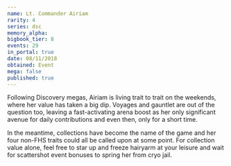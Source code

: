 ```yaml
---
name: Lt. Commander Airiam
rarity: 4
series: dsc
memory_alpha:
bigbook_tier: 8
events: 29
in_portal: true
date: 08/11/2018
obtained: Event
mega: false
published: true
---
```


Following Discovery megas, Airiam is living trait to trait on the weekends, where her value has taken a big dip. Voyages and gauntlet are out of the question too, leaving a fast-activating arena boost as her only significant avenue for daily contributions and even then, only for a short time.

In the meantime, collections have become the name of the game and her four non-FHS traits could all be called upon at some point. For collection value alone, feel free to star up and freeze hairyarm at your leisure and wait for scattershot event bonuses to spring her from cryo jail.
